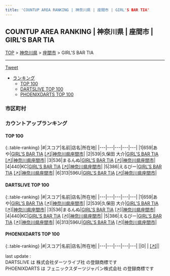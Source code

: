 ```yaml
---
title: 'COUNTUP AREA RANKING | 神奈川県 | 座間市 | GIRL'S BAR TIA'
---
```

## COUNTUP AREA RANKING | 神奈川県 | 座間市 | GIRL'S BAR TIA

[TOP](/darts/rank/) > [神奈川県](/darts/rank/神奈川県/) > [座間市](/darts/rank/神奈川県/座間市/) > GIRL'S BAR TIA

___

<a href="https://twitter.com/share?ref_src=twsrc%5Etfw" data-text="COUNTUP AREA RANKING | 神奈川県座間市GIRL'S BAR TIA" class="twitter-share-button" data-hashtags="DARTSLIVE,PHOENIXDARTS,darts,ダーツ" data-show-count="false">Tweet</a>

* [ランキング](#カウントアップランキング)
    * [TOP 100](#top-100)
    * [DARTSLIVE TOP 100](#dartslive-top-100)
    * [PHOENIXDARTS TOP 100](#phoenixdarts-top-100)

### 市区町村

<ul>

</ul>

### カウントアップランキング

#### TOP 100



{:.table-ranking}
|#|スコア|名前|店名|所在地|
|---|---|---|---|---|
|1|659|<span class="rank-name-dl">あや</span>|<a href="/darts/rank/shops/4b1bdd22f6b7c8990d9b047a20a7ba1e.html">GIRL'S BAR TIA</a> <a href="https://search.dartslive.com/jp/shop/4b1bdd22f6b7c8990d9b047a20a7ba1e">[↗]</a>|<a href="/darts/rank/神奈川県/座間市">神奈川県座間市</a>|
|2|539|<span class="rank-name-dl">久保田 大介</span>|<a href="/darts/rank/shops/4b1bdd22f6b7c8990d9b047a20a7ba1e.html">GIRL'S BAR TIA</a> <a href="https://search.dartslive.com/jp/shop/4b1bdd22f6b7c8990d9b047a20a7ba1e">[↗]</a>|<a href="/darts/rank/神奈川県/座間市">神奈川県座間市</a>|
|3|536|<span class="rank-name-dl">まるんぬ</span>|<a href="/darts/rank/shops/4b1bdd22f6b7c8990d9b047a20a7ba1e.html">GIRL'S BAR TIA</a> <a href="https://search.dartslive.com/jp/shop/4b1bdd22f6b7c8990d9b047a20a7ba1e">[↗]</a>|<a href="/darts/rank/神奈川県/座間市">神奈川県座間市</a>|
|4|440|<span class="rank-name-dl">KC</span>|<a href="/darts/rank/shops/4b1bdd22f6b7c8990d9b047a20a7ba1e.html">GIRL'S BAR TIA</a> <a href="https://search.dartslive.com/jp/shop/4b1bdd22f6b7c8990d9b047a20a7ba1e">[↗]</a>|<a href="/darts/rank/神奈川県/座間市">神奈川県座間市</a>|
|5|386|<span class="rank-name-dl">えるびー</span>|<a href="/darts/rank/shops/4b1bdd22f6b7c8990d9b047a20a7ba1e.html">GIRL'S BAR TIA</a> <a href="https://search.dartslive.com/jp/shop/4b1bdd22f6b7c8990d9b047a20a7ba1e">[↗]</a>|<a href="/darts/rank/神奈川県/座間市">神奈川県座間市</a>|
|6|313|<span class="rank-name-dl">596U</span>|<a href="/darts/rank/shops/4b1bdd22f6b7c8990d9b047a20a7ba1e.html">GIRL'S BAR TIA</a> <a href="https://search.dartslive.com/jp/shop/4b1bdd22f6b7c8990d9b047a20a7ba1e">[↗]</a>|<a href="/darts/rank/神奈川県/座間市">神奈川県座間市</a>|


#### DARTSLIVE TOP 100



{:.table-ranking}
|#|スコア|名前|店名|所在地|
|---|---|---|---|---|
|1|659|<span class="rank-name-dl">あや</span>|<a href="/darts/rank/shops/4b1bdd22f6b7c8990d9b047a20a7ba1e.html">GIRL'S BAR TIA</a> <a href="https://search.dartslive.com/jp/shop/4b1bdd22f6b7c8990d9b047a20a7ba1e">[↗]</a>|<a href="/darts/rank/神奈川県/座間市">神奈川県座間市</a>|
|2|539|<span class="rank-name-dl">久保田 大介</span>|<a href="/darts/rank/shops/4b1bdd22f6b7c8990d9b047a20a7ba1e.html">GIRL'S BAR TIA</a> <a href="https://search.dartslive.com/jp/shop/4b1bdd22f6b7c8990d9b047a20a7ba1e">[↗]</a>|<a href="/darts/rank/神奈川県/座間市">神奈川県座間市</a>|
|3|536|<span class="rank-name-dl">まるんぬ</span>|<a href="/darts/rank/shops/4b1bdd22f6b7c8990d9b047a20a7ba1e.html">GIRL'S BAR TIA</a> <a href="https://search.dartslive.com/jp/shop/4b1bdd22f6b7c8990d9b047a20a7ba1e">[↗]</a>|<a href="/darts/rank/神奈川県/座間市">神奈川県座間市</a>|
|4|440|<span class="rank-name-dl">KC</span>|<a href="/darts/rank/shops/4b1bdd22f6b7c8990d9b047a20a7ba1e.html">GIRL'S BAR TIA</a> <a href="https://search.dartslive.com/jp/shop/4b1bdd22f6b7c8990d9b047a20a7ba1e">[↗]</a>|<a href="/darts/rank/神奈川県/座間市">神奈川県座間市</a>|
|5|386|<span class="rank-name-dl">えるびー</span>|<a href="/darts/rank/shops/4b1bdd22f6b7c8990d9b047a20a7ba1e.html">GIRL'S BAR TIA</a> <a href="https://search.dartslive.com/jp/shop/4b1bdd22f6b7c8990d9b047a20a7ba1e">[↗]</a>|<a href="/darts/rank/神奈川県/座間市">神奈川県座間市</a>|
|6|313|<span class="rank-name-dl">596U</span>|<a href="/darts/rank/shops/4b1bdd22f6b7c8990d9b047a20a7ba1e.html">GIRL'S BAR TIA</a> <a href="https://search.dartslive.com/jp/shop/4b1bdd22f6b7c8990d9b047a20a7ba1e">[↗]</a>|<a href="/darts/rank/神奈川県/座間市">神奈川県座間市</a>|


#### PHOENIXDARTS TOP 100



{:.table-ranking}
|#|スコア|名前|店名|所在地|
|---|---|---|---|---|
||0|<span class="rank-name-dl"> </span>|<a href="/darts/rank/shops/.html"></a> <a href="">[↗]</a>|<a href="/darts/rank//"></a>|


<div class="footer border-top border-gray-light mt-5 pt-3 text-right text-gray">
    last update : <span style="font-weight: italic" id="foot_last_modified"></span><br />
    DARTSLIVE は 株式会社ダーツライブ社 の登録商標です<br />
    PHOENIXDARTS は フェニックスダーツジャパン株式会社 の登録商標です<br />
</div>

<script src="https://cdnjs.cloudflare.com/ajax/libs/jquery.tablesorter/2.31.3/js/jquery.tablesorter.min.js" integrity="sha512-qzgd5cYSZcosqpzpn7zF2ZId8f/8CHmFKZ8j7mU4OUXTNRd5g+ZHBPsgKEwoqxCtdQvExE5LprwwPAgoicguNg==" crossorigin="anonymous" referrerpolicy="no-referrer"></script>
<link rel="stylesheet" href="https://cdnjs.cloudflare.com/ajax/libs/jquery.tablesorter/2.31.3/css/theme.default.min.css" integrity="sha512-wghhOJkjQX0Lh3NSWvNKeZ0ZpNn+SPVXX1Qyc9OCaogADktxrBiBdKGDoqVUOyhStvMBmJQ8ZdMHiR3wuEq8+w==" crossorigin="anonymous" referrerpolicy="no-referrer" />
<script>
$(function() {
    $(".table-ranking").tablesorter({sortList:[[0, 0]]});
    $("#foot_last_modified").text(formatDate(new Date(document.lastModified), 'yyyy-MM-dd HH:mm:ss'));
});
</script>

<script async src="https://platform.twitter.com/widgets.js" charset="utf-8"></script>